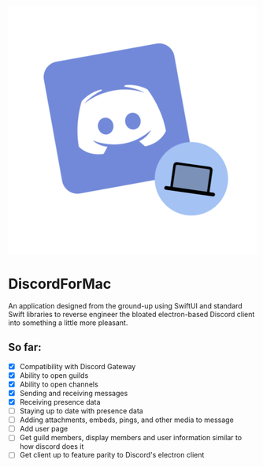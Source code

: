 <p align="center">
    <img src="/DiscordForMac/Assets.xcassets/AppIcon.appiconset/DiscordForMac-MAS.png" alt="Discord For Mac logo">
    <h1>DiscordForMac</h1>
</p>

An application designed from the ground-up using SwiftUI and standard Swift libraries to reverse engineer the bloated electron-based Discord client into something a little more pleasant.

## So far:
- [x] Compatibility with Discord Gateway
- [x] Ability to open guilds
- [x] Ability to open channels
- [x] Sending and receiving messages
- [x] Receiving presence data
- [ ] Staying up to date with presence data
- [ ] Adding attachments, embeds, pings, and other media to message
- [ ] Add user page
- [ ] Get guild members, display members and user information similar to how discord does it
- [ ] Get client up to feature parity to Discord's electron client
